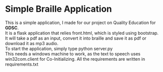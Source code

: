 # Simple Braille Application<br/>
This is a simple application, I made for our project on Quality Education for **GDSC**.<br /> It is a flask application that relies front.html, which is styled using bootstrap. It will take a pdf as an input, convert it into braille and save it as pdf or download it as mp3 audio.<br>To start the application, simply type python server.py<br />This needs a windows machine to work, as the text to speech uses win32com.client for Co-Initializing. All the requirements are written in requirements.txt 
